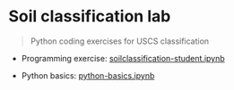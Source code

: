 # Soil classification lab
> Python coding exercises for USCS classification

* Programming exercise: [soilclassification-student.ipynb](soilclassification-student.ipynb) 

* Python basics: [python-basics.ipynb](python-basics.ipynb) 
